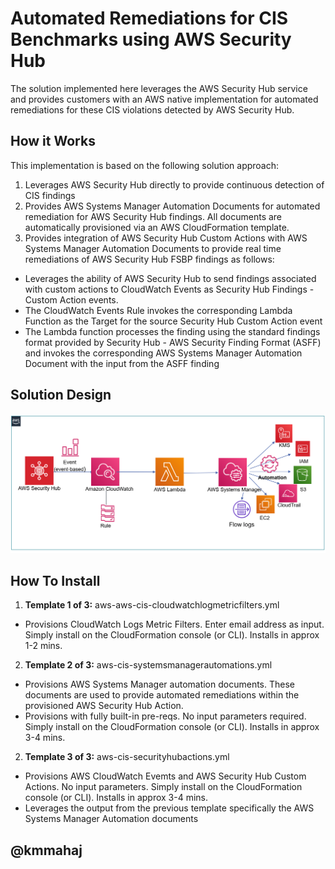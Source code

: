 <p align="center">
</p>

# Automated Remediations for CIS Benchmarks using AWS Security Hub

The solution implemented here leverages the AWS Security Hub service and provides customers with an AWS native implementation for automated remediations for these CIS violations detected by AWS Security Hub.


## How it Works

This implementation is based on the following solution approach:

1. Leverages AWS Security Hub directly to provide continuous detection of CIS findings
2. Provides AWS Systems Manager Automation Documents for automated remediation for AWS Security Hub findings. All documents are automatically provisioned via an AWS CloudFormation template.
3. Provides integration of AWS Security Hub Custom Actions with AWS Systems Manager Automation Documents to provide real time remediations of AWS Security Hub FSBP findings as follows:
* Leverages the ability of AWS Security Hub to send findings associated with custom actions to CloudWatch Events as Security Hub Findings - Custom Action events.
* The CloudWatch Events Rule invokes the corresponding Lambda Function as the Target for the source Security Hub Custom Action event
* The Lambda function processes the finding using the standard findings format provided by Security Hub - AWS Security Finding Format (ASFF) and invokes the corresponding AWS Systems Manager Automation Document with the input from the ASFF finding


## Solution Design

![](images/arch-diagram.png)

## How To Install

1. **Template 1 of 3:** aws-aws-cis-cloudwatchlogmetricfilters.yml
* Provisions CloudWatch Logs Metric Filters. Enter email address as input. Simply install on the CloudFormation console (or CLI). Installs in approx 1-2 mins.

2. **Template 2 of 3:** aws-cis-systemsmanagerautomations.yml
* Provisions AWS Systems Manager automation documents. These documents are used to provide automated remediations within the provisioned AWS Security Hub Action.
* Provisions with fully built-in pre-reqs. No input parameters required. Simply install on the CloudFormation console (or CLI). Installs in approx 3-4 mins.

2. **Template 3 of 3:** aws-cis-securityhubactions.yml
* Provisions AWS CloudWatch Evemts and AWS Security Hub Custom Actions. No input parameters. Simply install on the CloudFormation console (or CLI). Installs in approx 3-4 mins.
* Leverages the output from the previous template specifically the AWS Systems Manager Automation documents


## @kmmahaj



